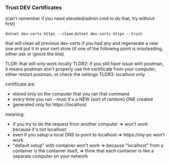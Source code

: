 ### Trust DEV Certificates

(can't remember if you need elevated/admin cmd to do that, try without first)

`dotnet dev-certs https --clean`
`dotnet dev-certs https --trust`

that will clean all previous dev-certs if you had any and regenerate a new one and put it in your cert store
(if one of the following point is missleading, either ask or ignore the line)


TLDR: that will only work locally
TLDR2: if you still have issue with postman, it means postman don't properly use the certificate from your computer, either restart postman, or check the settings
TLDR3: localhost only


certificate are
* stored only on the computer that you ran that command
* every time you run --trust it's a NEW (sort of random) ONE created
* generated only for https://localhost


meaning:
* if you try to do the request from another computer => won't work because it's not localhost
* even if you setup a local DNS to point to localhost => https://my-pc won't work
* "default setup" with container won't work => because "localhost" from a container is the container itself, => think that each container is like a separate computer on your network 
